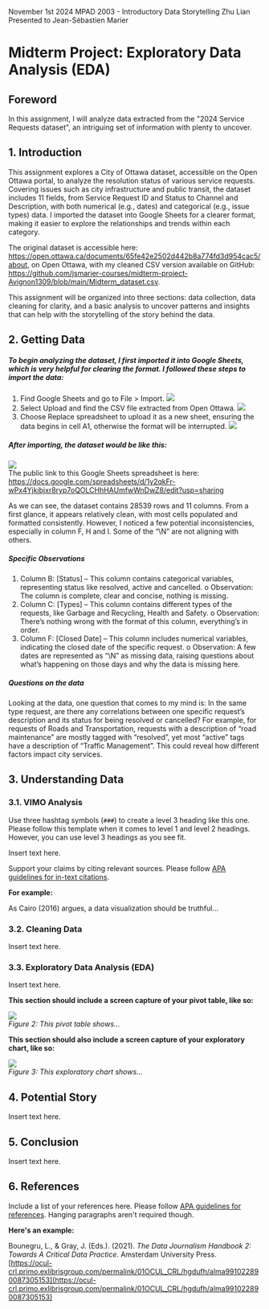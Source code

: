 November 1st 2024
MPAD 2003 - Introductory Data Storytelling
Zhu Lian
Presented to Jean-Sébastien Marier

# Midterm Project: Exploratory Data Analysis (EDA)



## Foreword

In this assignment, I will analyze data extracted from the "2024 Service Requests dataset", an intriguing set of information with plenty to uncover.

## 1. Introduction

This assignment explores a City of Ottawa dataset, accessible on the Open Ottawa portal, to analyze the resolution status of various service requests. Covering issues such as city infrastructure and public transit, the dataset includes 11 fields, from Service Request ID and Status to Channel and Description, with both numerical (e.g., dates) and categorical (e.g., issue types) data. I imported the dataset into Google Sheets for a clearer format, making it easier to explore the relationships and trends within each category.

The original dataset is accessible here: https://open.ottawa.ca/documents/65fe42e2502d442b8a774fd3d954cac5/about, on Open Ottawa, with my cleaned CSV version available on GitHub: https://github.com/jsmarier-courses/midterm-project-Avignon1309/blob/main/Midterm_dataset.csv.

This assignment will be organized into three sections: data collection, data cleaning for clarity, and a basic analysis to uncover patterns and insights that can help with the storytelling of the story behind the data.


## 2. Getting Data


##### To begin analyzing the dataset, I first imported it into Google Sheets, which is very helpful for clearing the format. I followed these steps to import the data:
1.	Find Google Sheets and go to File > Import.
![](ss1_file_to_import.png)
2.	Select Upload and find the CSV file extracted from Open Ottawa.
![](ss2_import_file.png)<br>
3.	Choose Replace spreadsheet to upload it as a new sheet, ensuring the data begins in cell A1, otherwise the format will be interrupted.
![](ss3_replace_spread_sheet.png)<br>
##### After importing, the dataset would be like this:
![](ss4_dataset_ap.png)<br>
The public link to this Google Sheets spreadsheet is here: 
https://docs.google.com/spreadsheets/d/1y2qkFr-wPx4Yjkibjxr8ryp7oQOLCHhHAUmfwWnDwZ8/edit?usp=sharing

As we can see, the dataset contains 28539 rows and 11 columns. From a first glance, it appears relatively clean, with most cells populated and formatted consistently. However, I noticed a few potential inconsistencies, especially in column F, H and I. Some of the “\N” are not aligning with others.

##### Specific Observations
1.	Column B: [Status] – This column contains categorical variables, representing status like resolved, active and cancelled.
o	Observation: The column is complete, clear and concise, nothing is missing.
2.	Column C: [Types] – This column contains different types of the requests, like Garbage and Recycling, Health and Safety.
o	Observation: There’s nothing wrong with the format of this column, everything’s in order.
3.	Column F: [Closed Date] – This column includes numerical variables, indicating the closed date of the specific request. 
o	Observation: A few dates are represented as “\N” as missing data, raising questions about what’s happening on those days and why the data is missing here.

##### Questions on the data
Looking at the data, one question that comes to my mind is: In the same type request, are there any correlations between one specific request’s description and its status for being resolved or cancelled? For example, for requests of Roads and Transportation, requests with a description of “road maintenance” are mostly tagged with “resolved”, yet most “active” tags have a description of “Traffic Management”. This could reveal how different factors impact city services.


## 3. Understanding Data

### 3.1. VIMO Analysis

Use three hashtag symbols (`###`) to create a level 3 heading like this one. Please follow this template when it comes to level 1 and level 2 headings. However, you can use level 3 headings as you see fit.

Insert text here.

Support your claims by citing relevant sources. Please follow [APA guidelines for in-text citations](https://apastyle.apa.org/style-grammar-guidelines/citations).

**For example:**

As Cairo (2016) argues, a data visualization should be truthful...

### 3.2. Cleaning Data

Insert text here.

### 3.3. Exploratory Data Analysis (EDA)

Insert text here.

**This section should include a screen capture of your pivot table, like so:**

![](pivot-table-screen-capture.png)<br>
*Figure 2: This pivot table shows...*

**This section should also include a screen capture of your exploratory chart, like so:**

![](chart-screen-capture.png)<br>
*Figure 3: This exploratory chart shows...*

## 4. Potential Story

Insert text here.

## 5. Conclusion

Insert text here.

## 6. References

Include a list of your references here. Please follow [APA guidelines for references](https://apastyle.apa.org/style-grammar-guidelines/references). Hanging paragraphs aren't required though.

**Here's an example:**

Bounegru, L., & Gray, J. (Eds.). (2021). *The Data Journalism Handbook 2: Towards A Critical Data Practice*. Amsterdam University Press. [https://ocul-crl.primo.exlibrisgroup.com/permalink/01OCUL_CRL/hgdufh/alma991022890087305153](https://ocul-crl.primo.exlibrisgroup.com/permalink/01OCUL_CRL/hgdufh/alma991022890087305153)
